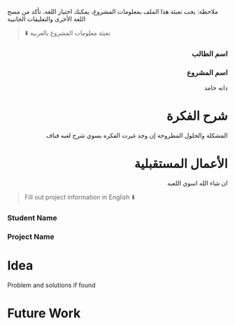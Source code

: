 
ملاحظة: يجب تعبئة هذا الملف بمعلومات المشروع، يمكنك اختيار اللغة. تأكد من مسح اللغة الأخرى والتعليقات الجانبية 
> ⬇️ تعبئة معلومات المشروع بالعربية  

<div dir="rtl">
  
### اسم الطالب


### اسم المشروع
دانه حامد

# شرح الفكرة
المشكلة والحلول المطروحة إن وجد
غيرت الفكره بسوي شرح لعبه فناف

# الأعمال المستقبلية
ان شاء الله اسوي اللعبه

</div>

> Fill out project information in English ⬇️
### Student Name


### Project Name

# Idea
Problem and solutions if found 


# Future Work 


